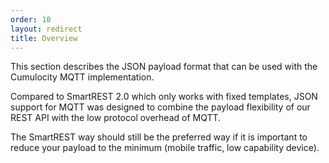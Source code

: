 ```yaml
---
order: 10
layout: redirect
title: Overview
---
```


This section describes the JSON payload format that can be used with the Cumulocity MQTT implementation.

Compared to SmartREST 2.0 which only works with fixed templates, JSON support for MQTT was designed to combine the payload flexibility of our REST API with the low protocol overhead of MQTT. 

The SmartREST way should still be the preferred way if it is important to reduce your payload to the minimum (mobile traffic, low capability device).